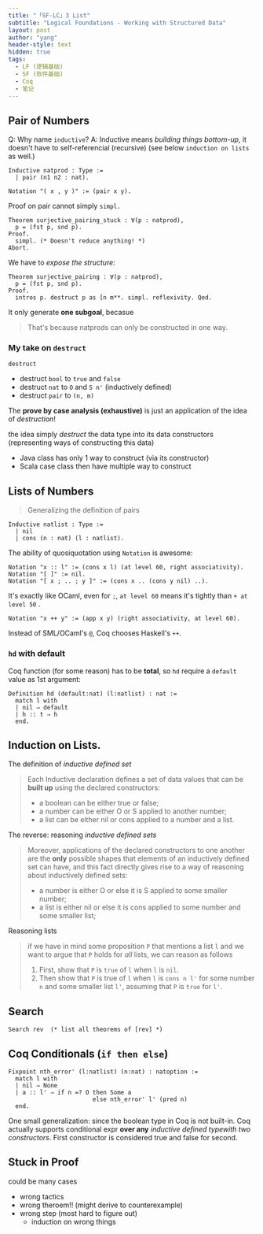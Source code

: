 ```yaml
---
title: "「SF-LC」3 List"
subtitle: "Logical Foundations - Working with Structured Data"
layout: post
author: "yang"
header-style: text
hidden: true
tags:
  - LF (逻辑基础)
  - SF (软件基础)
  - Coq
  - 笔记
---
```


Pair of Numbers
---------------

Q: Why name `inductive`? 
A: Inductive means _building things bottom-up_, it doesn't have to self-referencial (recursive)
(see below `induction on lists` as well.)

```coq
Inductive natprod : Type :=
  | pair (n1 n2 : nat).

Notation "( x , y )" := (pair x y).
```

Proof on pair cannot simply `simpl.`

```coq
Theorem surjective_pairing_stuck : ∀(p : natprod),
  p = (fst p, snd p).
Proof.
  simpl. (* Doesn't reduce anything! *)
Abort.
```

We have to _expose the structure_:

```coq
Theorem surjective_pairing : ∀(p : natprod),
  p = (fst p, snd p).
Proof.
  intros p. destruct p as [n m**. simpl. reflexivity. Qed.
```

It only generate **one subgoal**, becasue
> That's because natprods can only be constructed in one way.


### My take on `destruct`

`destruct` 

* destruct `bool` to `true` and `false`
* destruct `nat`  to `O` and `S n'` (inductively defined)
* destruct `pair` to `(n, m)`

The **prove by case analysis (exhaustive)** is just an application of the idea of _destruction_! 

the idea simply _destruct_ the data type into its data constructors (representing ways of constructing this data)

- Java class has only 1 way to construct (via its constructor)
- Scala case class then have multiple way to construct


Lists of Numbers
----------------

> Generalizing the definition of pairs

```coq
Inductive natlist : Type :=
  | nil
  | cons (n : nat) (l : natlist).
```

The ability of quosiquotation using `Notation` is awesome:

```coq
Notation "x :: l" := (cons x l) (at level 60, right associativity).
Notation "[ ]" := nil.
Notation "[ x ; .. ; y ]" := (cons x .. (cons y nil) ..).
```

It's exactly like OCaml, even for `;`, `at level 60` means it's tightly than `+ at level 50` .

```coq
Notation "x ++ y" := (app x y) (right associativity, at level 60).
```
    
Instead of SML/OCaml's `@`, Coq chooses Haskell's `++`.


### `hd` with default

Coq function (for some reason) has to be **total**, so `hd` require a `default` value as 1st argument:

```coq
Definition hd (default:nat) (l:natlist) : nat :=
  match l with
  | nil ⇒ default
  | h :: t ⇒ h
  end.
```


Induction on Lists.
-------------------

The definition of _inductive defined set_

> Each Inductive declaration defines a set of data values that can be **built up** using the declared constructors:
> - a boolean can be either true or false;
> - a number can be either O or S applied to another number; 
> - a list can be either nil or cons applied to a number and a list.

The reverse: reasoning _inductive defined sets_

> Moreover, applications of the declared constructors to one another are the 
> **only** possible shapes that elements of an inductively defined set can have,
> and this fact directly gives rise to a way of reasoning about inductively defined sets: 
> - a number is either O or else it is S applied to some smaller number; 
> - a list is either nil or else it is cons applied to some number and some smaller list;

Reasoning lists

> if we have in mind some proposition `P` that mentions a list `l` and we want to argue that `P` holds for *all* lists, 
> we can reason as follows
> 1. First, show that `P` is `true` of `l` when `l` is `nil`.
> 2. Then show that `P` is true of `l` when `l` is `cons n l'` for some number `n` and some smaller list `l'`, assuming that `P` is `true` for `l'`. 


Search
------

```coq
Search rev  (* list all theorems of [rev] *)
```


Coq Conditionals (`if then else`)
---------------------------------

```coq
Fixpoint nth_error' (l:natlist) (n:nat) : natoption :=
  match l with
  | nil ⇒ None
  | a :: l' ⇒ if n =? O then Some a
                        else nth_error' l' (pred n)
  end.
```

One small generalization: since the boolean type in Coq is not built-in. Coq actually supports conditional expr **over any** _inductive defined typewith two constructors_. First constructor is considered true and false for second.





Stuck in Proof
--------------

could be many cases

* wrong tactics
* wrong theroem!! (might derive to counterexample)
* wrong step (most hard to figure out)
  * induction on wrong things
